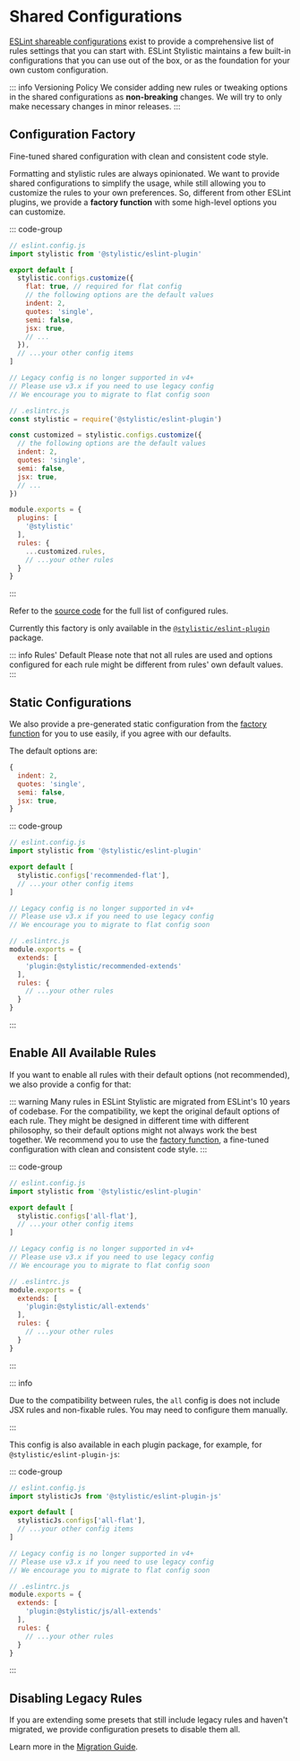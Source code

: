 # Shared Configurations

[ESLint shareable configurations](https://eslint.org/docs/latest/extend/shareable-configs) exist to provide a comprehensive list of rules settings that you can start with. ESLint Stylistic maintains a few built-in configurations that you can use out of the box, or as the foundation for your own custom configuration.

::: info Versioning Policy
We consider adding new rules or tweaking options in the shared configurations as **non-breaking** changes. We will try to only make necessary changes in minor releases.
:::

## Configuration Factory

Fine-tuned shared configuration with clean and consistent code style.

Formatting and stylistic rules are always opinionated. We want to provide shared configurations to simplify the usage, while still allowing you to customize the rules to your own preferences. So, different from other ESLint plugins, we provide a **factory function** with some high-level options you can customize.

::: code-group

```js [Flat Config]
// eslint.config.js
import stylistic from '@stylistic/eslint-plugin'

export default [
  stylistic.configs.customize({
    flat: true, // required for flat config
    // the following options are the default values
    indent: 2,
    quotes: 'single',
    semi: false,
    jsx: true,
    // ...
  }),
  // ...your other config items
]
```

```js [Legacy Config]
// Legacy config is no longer supported in v4+
// Please use v3.x if you need to use legacy config
// We encourage you to migrate to flat config soon

// .eslintrc.js
const stylistic = require('@stylistic/eslint-plugin')

const customized = stylistic.configs.customize({
  // the following options are the default values
  indent: 2,
  quotes: 'single',
  semi: false,
  jsx: true,
  // ...
})

module.exports = {
  plugins: [
    '@stylistic'
  ],
  rules: {
    ...customized.rules,
    // ...your other rules
  }
}
```

:::

Refer to the [source code](https://github.com/eslint-stylistic/eslint-stylistic/blob/main/packages/eslint-plugin/configs/customize.ts) for the full list of configured rules.

Currently this factory is only available in the [`@stylistic/eslint-plugin`](/packages/default) package.

::: info Rules' Default
Please note that not all rules are used and options configured for each rule might be different from rules' own default values.
:::

## Static Configurations

We also provide a pre-generated static configuration from the [factory function](#configuration-factory) for you to use easily, if you agree with our defaults.

The default options are:

```js
{
  indent: 2,
  quotes: 'single',
  semi: false,
  jsx: true,
}
```

::: code-group

```js [Flat Config]
// eslint.config.js
import stylistic from '@stylistic/eslint-plugin'

export default [
  stylistic.configs['recommended-flat'],
  // ...your other config items
]
```

```js [Legacy Config]
// Legacy config is no longer supported in v4+
// Please use v3.x if you need to use legacy config
// We encourage you to migrate to flat config soon

// .eslintrc.js
module.exports = {
  extends: [
    'plugin:@stylistic/recommended-extends'
  ],
  rules: {
    // ...your other rules
  }
}
```

:::

## Enable All Available Rules

If you want to enable all rules with their default options (not recommended), we also provide a config for that:

::: warning
Many rules in ESLint Stylistic are migrated from ESLint's 10 years of codebase. For the compatibility, we kept the original default options of each rule. They might be designed in different time with different philosophy, so their default options might not always work the best together. We recommend you to use the [factory function](#configuration-factory), a fine-tuned configuration with clean and consistent code style.
:::

::: code-group

```js [Flat Config]
// eslint.config.js
import stylistic from '@stylistic/eslint-plugin'

export default [
  stylistic.configs['all-flat'],
  // ...your other config items
]
```

```js [Legacy Config]
// Legacy config is no longer supported in v4+
// Please use v3.x if you need to use legacy config
// We encourage you to migrate to flat config soon

// .eslintrc.js
module.exports = {
  extends: [
    'plugin:@stylistic/all-extends'
  ],
  rules: {
    // ...your other rules
  }
}
```

:::

::: info

Due to the compatibility between rules, the `all` config is does not include JSX rules and non-fixable rules. You may need to configure them manually.

:::

This config is also available in each plugin package, for example, for `@stylistic/eslint-plugin-js`:

::: code-group

```js [Flat Config]
// eslint.config.js
import stylisticJs from '@stylistic/eslint-plugin-js'

export default [
  stylisticJs.configs['all-flat'],
  // ...your other config items
]
```

```js [Legacy Config]
// Legacy config is no longer supported in v4+
// Please use v3.x if you need to use legacy config
// We encourage you to migrate to flat config soon

// .eslintrc.js
module.exports = {
  extends: [
    'plugin:@stylistic/js/all-extends'
  ],
  rules: {
    // ...your other rules
  }
}
```

:::

## Disabling Legacy Rules

If you are extending some presets that still include legacy rules and haven't migrated, we provide configuration presets to disable them all.

Learn more in the [Migration Guide](/guide/migration#disable-legacy-rules).
